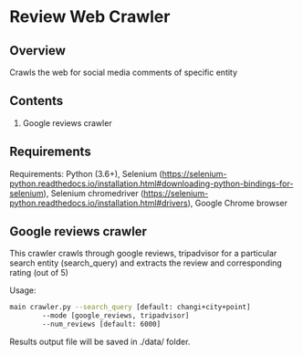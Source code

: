 # Review Web Crawler

## Overview
Crawls the web for social media comments of specific entity

## Contents
1) Google reviews crawler

## Requirements
Requirements: Python (3.6+), Selenium (https://selenium-python.readthedocs.io/installation.html#downloading-python-bindings-for-selenium), Selenium chromedriver (https://selenium-python.readthedocs.io/installation.html#drivers), Google Chrome browser

## Google reviews crawler
This crawler crawls through google reviews, tripadvisor for a particular search entity (search_query) and extracts the review and corresponding rating (out of 5)

Usage:
```bash
main crawler.py --search_query [default: changi+city+point]  
		--mode [google_reviews, tripadvisor]
		--num_reviews [default: 6000] 
```
Results output file will be saved in ./data/ folder.



